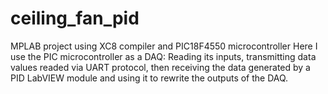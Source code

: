 # ceiling_fan_pid
MPLAB project using XC8 compiler and PIC18F4550 microcontroller
Here I use the PIC microcontroller as a DAQ: Reading its inputs, transmitting data values readed via UART protocol, then receiving the data generated by a PID LabVIEW module and using it to rewrite the outputs of the DAQ.
